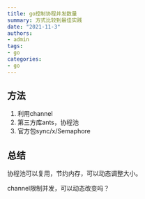 ```yaml
---
title: go控制协程并发数量
summary: 方式比较到最佳实践
date: "2021-11-3"
authors:
- admin
tags:
- go
categories:
- go
---
```


## 方法

1. 利用channel
2. 第三方库ants，协程池
3. 官方包sync/x/Semaphore

## 总结

协程池可以复用，节约内存，可以动态调整大小。

channel限制并发，可以动态改变吗？
